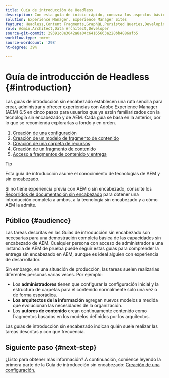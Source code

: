 ```yaml
---
title: Guía de introducción de Headless
description: Con esta guía de inicio rápido, conozca los aspectos básicos de las potentes funciones sin encabezado de Adobe Experience Manager (AEM) 6.5, como los modelos de contenido, los fragmentos de contenido y la API de GraphQL.
solution: Experience Manager, Experience Manager Sites
feature: Headless,Content Fragments,GraphQL,Persisted Queries,Developing
role: Admin,Architect,Data Architect,Developer
source-git-commit: 29391c8e3042a8a04c64165663a228bb4886afb5
workflow-type: tm+mt
source-wordcount: '298'
ht-degree: 39%

---
```


# Guía de introducción de Headless {#introduction}

Las guías de introducción sin encabezado establecen una ruta sencilla para crear, administrar y ofrecer experiencias con Adobe Experience Manager (AEM) 6.5 en cinco pasos para usuarios que ya están familiarizados con la tecnología sin encabezado y de AEM. Cada guía se basa en la anterior, por lo que se recomienda explorarlas a fondo y en orden.

1. [Creación de una configuración](create-configuration.md)
1. [Creación de un modelo de fragmento de contenido](create-content-model.md)
1. [Creación de una carpeta de recursos](create-assets-folder.md)
1. [Creación de un fragmento de contenido](create-content-fragment.md)
1. [Acceso a fragmentos de contenido y entrega](create-api-request.md)

>[!TIP]
>
>Esta guía de introducción asume el conocimiento de tecnologías de AEM y sin encabezado.
>
>Si no tiene experiencia previa con AEM o sin encabezado, consulte los [Recorridos de documentación sin encabezado](/help/journey-headless/overview.md) para obtener una introducción completa a ambos, a la tecnología sin encabezado y a cómo AEM la admite.

## Público {#audience}

Las tareas descritas en las Guías de introducción sin encabezado son necesarias para una demostración completa básica de las capacidades sin encabezado de AEM. Cualquier persona con acceso de administrador a una instancia de AEM de prueba puede seguir estas guías para comprender la entrega sin encabezado en AEM, aunque es ideal alguien con experiencia de desarrollador.

Sin embargo, en una situación de producción, las tareas suelen realizarlas diferentes personas varias veces. Por ejemplo:

* Los **administradores** tienen que configurar la configuración inicial y la estructura de carpetas para el contenido normalmente solo una vez o de forma esporádica.
* **Los arquitectos de la información** agregan nuevos modelos a medida que evolucionan las necesidades de la organización.
* Los **autores de contenido** crean continuamente contenido como fragmentos basados en los modelos definidos por los arquitectos.

Las guías de introducción sin encabezado indican quién suele realizar las tareas descritas y con qué frecuencia.

## Siguiente paso {#next-step}

¿Listo para obtener más información? A continuación, comience leyendo la primera parte de la Guía de introducción sin encabezado: [Creación de una configuración.](create-configuration.md)
